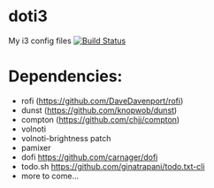 # doti3
My i3 config files  [![Build Status](https://travis-ci.org/t0mab/doti3.svg?branch=master)](https://travis-ci.org/t0mab/doti3) 


# Dependencies:

* rofi (https://github.com/DaveDavenport/rofi)
* dunst (https://github.com/knopwob/dunst)
* compton (https://github.com/chjj/compton)
* volnoti
* volnoti-brightness patch
* pamixer
* dofi https://github.com/carnager/dofi
* todo.sh https://github.com/ginatrapani/todo.txt-cli
* more to come...
